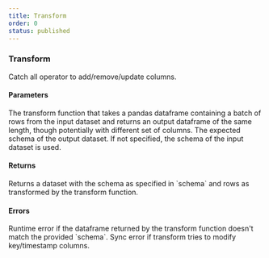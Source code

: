 ```yaml
---
title: Transform
order: 0
status: published
---
```

### Transform

<Divider>
<LeftSection>
Catch all operator to add/remove/update columns.

#### Parameters

<Expandable title="func" type="Callable[pd.Dataframe, pd.Dataframe]">
The transform function that takes a pandas dataframe containing a batch of rows 
from the input dataset and returns an output dataframe of the same length, 
though potentially with different set of columns.
</Expandable>

<Expandable title="schema" type="Optional[Dict[str, Type]]" default="None">
The expected schema of the output dataset. If not specified, the schema of the
input dataset is used.
</Expandable>


#### Returns

<Expandable type="Dataset">
Returns a dataset with the schema as specified in `schema` and rows as transformed
by the transform function.
</Expandable>


#### Errors

<Expandable title="Output dataframe doesn't match the schema">
Runtime error if the dataframe returned by the transform function doesn't match
the provided `schema`.
</Expandable>

<Expandable title="Modifying key/timestamp columns">
Sync error if transform tries to modify key/timestamp columns.
</Expandable>

</LeftSection>

<RightSection>
<pre snippet="api-reference/operators/transform#basic" status="success"
    message="Adding column amount_sq" highlight="12, 21">
</pre>

<pre snippet="api-reference/operators/transform#modifying_keys" status="error"
    message="Modifying key or timestamp columns" highlight="4, 9, 10, 23">
</pre>

<pre snippet="api-reference/operators/transform#incorrect_type" status="error"
    message="Runtime error: amount_sq is of type int, not str" highlight="12, 21">
</pre>
</RightSection>

</Divider>